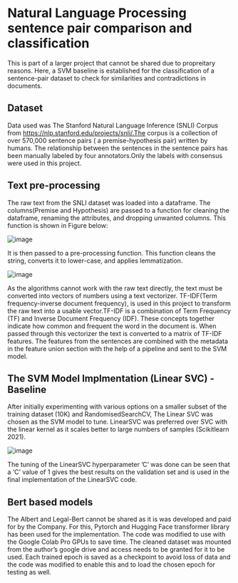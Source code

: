 # Natural Language Processing sentence pair comparison and classification 
This is part of a larger project that cannot be shared due to propreitary reasons. Here, a SVM baseline is established for the classification of a sentence-pair dataset to check for similarities and contradictions in documents. 

## Dataset
Data used was The Stanford Natural Language Inference (SNLI) Corpus from https://nlp.stanford.edu/projects/snli/.The corpus is a collection of
over 570,000 sentence pairs ( a premise-hypothesis pair) written by humans. The relationship
between the sentences in the sentence pairs has been manually labeled by four annotators.Only the labels with consensus were used
in this project.

## Text pre-processing

The raw text from the SNLI dataset was loaded into a dataframe. The columns(Premise and Hypothesis) are passed to a function for cleaning the dataframe, renaming the attributes, and
dropping unwanted columns. This function is shown in Figure below:

![image](https://github.com/Surya-LR/NaturalLanguageProcessing_SVM_Baseline/assets/77691667/55db6317-f3db-4399-ad7e-d7654a0a4c2f)


It is then passed to a pre-processing function. This function cleans the string, converts it to lower-case, and applies
lemmatization.

![image](https://github.com/Surya-LR/NaturalLanguageProcessing_SVM_Baseline/assets/77691667/86380f6c-11df-46ef-90fe-615056920e19)


As the algorithms cannot work with the raw text directly, the text must be converted into vectors of numbers using a text vectorizer. TF-IDF(Term frequency-inverse document frequency),
is used in this project to transform the raw text into a usable vector.TF-IDF is a combination of Term Frequency (TF) and Inverse Document Frequency (IDF). These concepts together indicate
how common and frequent the word in the document is. When passed through this vectorizer the text is converted to a matrix of TF-IDF features. The features from the sentences are combined with the metadata in the feature union section
with the help of a pipeline and sent to the SVM model. 

## The SVM Model Implmentation (Linear SVC) - Baseline

After initially experimenting with various options on a smaller subset of the training dataset (10K)
and RandomisedSearchCV, The Linear SVC was chosen as the SVM model to tune. LinearSVC was preferred over SVC with the linear kernel as it scales better to large numbers of samples
(Scikitlearn 2021).

![image](https://github.com/Surya-LR/NaturalLanguageProcessing_SVM_Baseline/assets/77691667/a39f8ddf-4d31-4428-ada5-39a9fc0b58f7)

The tuning of the LinearSVC hyperparameter ’C’ was done can be seen that a ‘C’ value of 1 gives the best results on the validation set and is
used in the final implementation of the LinearSVC code.


## Bert based models

The Albert and Legal-Bert cannot be shared as it is was developed and paid for by the Company. For this, Pytorch and Hugging Face transformer library has been used for the implementation. The
code was modified to use with the Google Colab Pro GPUs to save time. The cleaned dataset was mounted from the author’s google drive and access needs to be granted for it to be used. Each trained epoch is saved as a checkpoint to avoid loss of data and the code was modified to enable this and to load the chosen epoch for testing as well.


